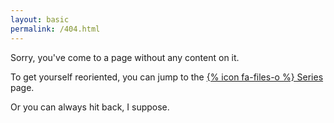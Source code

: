 ```yaml
---
layout: basic
permalink: /404.html
---
```


Sorry, you've come to a page without any content on it.

<p>To get yourself reoriented, <span name="back">you can jump to the <a href="{{ '/series/' | prepend: site.baseurl }}">{% icon fa-files-o %} Series</a> page</span>.

<aside name="back">Or you can always hit back, I suppose.</aside>
